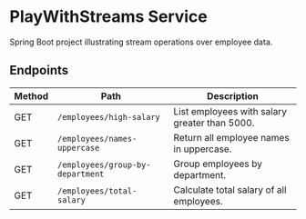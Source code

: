 # PlayWithStreams Service

Spring Boot project illustrating stream operations over employee data.

## Endpoints

| Method | Path | Description |
|-------|------|-------------|
| GET | `/employees/high-salary` | List employees with salary greater than 5000. |
| GET | `/employees/names-uppercase` | Return all employee names in uppercase. |
| GET | `/employees/group-by-department` | Group employees by department. |
| GET | `/employees/total-salary` | Calculate total salary of all employees. |

